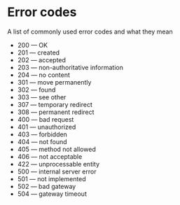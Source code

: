 # Error codes

A list of commonly used error codes and what they mean

- 200 — OK
- 201 — created
- 202 — accepted
- 203 — non-authoritative information
- 204 — no content
- 301 — move permanently
- 302 — found
- 303 — see other
- 307 — temporary redirect
- 308 — permanent redirect
- 400 — bad request
- 401 — unauthorized
- 403 — forbidden
- 404 — not found
- 405 — method not allowed
- 406 — not acceptable
- 422 — unprocessable entity
- 500 — internal server error
- 501 — not implemented
- 502 — bad gateway
- 504 — gateway timeout
